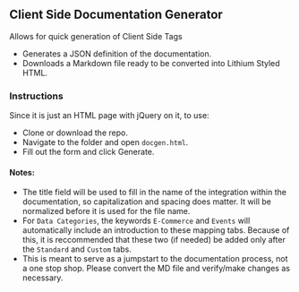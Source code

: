 ## Client Side Documentation Generator

Allows for quick generation of Client Side Tags

 * Generates a JSON definition of the documentation.
 * Downloads a Markdown file ready to be converted into Lithium Styled HTML.



### Instructions
Since it is just an HTML page with jQuery on it, to use:

 * Clone or download the repo.
 * Navigate to the folder and open ```docgen.html```.
 * Fill out the form and click Generate.

#### Notes:

* The title field will be used to fill in the name of the integration within the documentation, so capitalization and spacing does matter.  It will be normalized before it is used for the file name.
* For ```Data Categories```, the keywords ```E-Commerce``` and ```Events``` will automatically include an introduction to these mapping tabs. Because of this, it is reccommended that these two (if needed) be added only after the ```Standard``` and ```Custom``` tabs.
* This is meant to serve as a jumpstart to the documentation process, not a one stop shop.  Please convert the MD file and verify/make changes as necessary.
